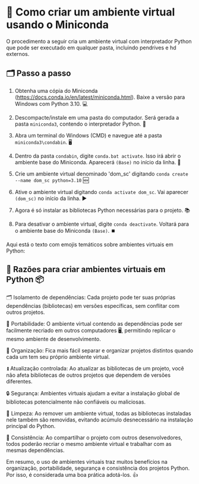 # 🐍 Como criar um ambiente virtual usando o Miniconda 

O procedimento a seguir cria um ambiente virtual com interpretador Python que pode ser executado em qualquer pasta, incluindo pendrives e hd externos.
 
## 🗂️ Passo a passo

1) Obtenha uma cópia do Miniconda (https://docs.conda.io/en/latest/miniconda.html). Baixe a versão para Windows com Python 3.10. 💻

2) Descompacte/instale em uma pasta do computador. Será gerada a pasta `miniconda3`, contendo o interpretador Python. 📁

3) Abra um terminal do Windows (CMD) e navegue até a pasta `miniconda3\condabin`. 🖥 

4) Dentro da pasta `condabin`, digite `conda.bat activate`. Isso irá abrir o ambiente base do Miniconda. Aparecerá `(Base)` no início da linha. 🐍

5) Crie um ambiente virtual denominado 'dom_sc' digitando `conda create --name dom_sc python=3.10` 🆕

6) Ative o ambiente virtual digitando `conda activate dom_sc`. Vai aparecer `(dom_sc)` no início da linha. ▶️

7) Agora é só instalar as bibliotecas Python necessárias para o projeto. 📚

8) Para desativar o ambiente virtual, digite `conda deactivate`. Voltará para o ambiente base do Miniconda `(Base)`. ⏹️

Aqui está o texto com emojis temáticos sobre ambientes virtuais em Python:

## 🐍 Razões para criar ambientes virtuais em Python 📦 

🗂️ Isolamento de dependências: Cada projeto pode ter suas próprias dependências (bibliotecas) em versões específicas, sem conflitar com outros projetos.

🚚 Portabilidade: O ambiente virtual contendo as dependências pode ser facilmente recriado em outros computadores 🖥️, permitindo replicar o mesmo ambiente de desenvolvimento.

📁 Organização: Fica mais fácil separar e organizar projetos distintos quando cada um tem seu próprio ambiente virtual. 

⏫ Atualização controlada: Ao atualizar as bibliotecas de um projeto, você não afeta bibliotecas de outros projetos que dependem de versões diferentes.

🔒 Segurança: Ambientes virtuais ajudam a evitar a instalação global de bibliotecas potencialmente não confiáveis ou maliciosas.

🧹 Limpeza: Ao remover um ambiente virtual, todas as bibliotecas instaladas nele também são removidas, evitando acúmulo desnecessário na instalação principal do Python.

🤝 Consistência: Ao compartilhar o projeto com outros desenvolvedores, todos poderão recriar o mesmo ambiente virtual e trabalhar com as mesmas dependências.

Em resumo, o uso de ambientes virtuais traz muitos benefícios na organização, portabilidade, segurança e consistência dos projetos Python. Por isso, é considerada uma boa prática adotá-los. 👍
